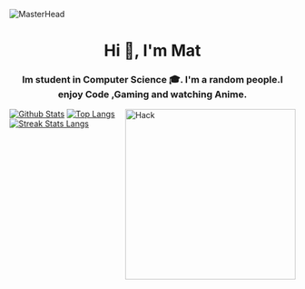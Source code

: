 ![MasterHead](https://media.tenor.com/wmkcq3t_cIEAAAAd/calm-and-relaxing-place-wallpaper-gifs.gif)
<h1 align="center">Hi 👋, I'm Mat</h1>
<h3 align="center">Im student in Computer Science 🎓. I'm a random people.I enjoy Code ,Gaming and watching Anime.</h3>
<img align="right" alt="Hack" width="300" src="https://cdn.dribbble.com/users/2507445/screenshots/5827735/internet-safety-hacker.gif">



[![Github Stats](https://github-readme-stats.vercel.app/api?username=kang-h3nt4i&show_icons=true&include_all_commits=true&count_private=true&&hide_border=true&bg_color=000000&icon_color=00FF00&title_color=00FF00&text_color=FFFFFF&custom_title=My+Github+Stats)](https://github.com/kang-h3nt4i/kang-h3nt4i)
[![Top Langs](https://github-readme-stats.vercel.app/api/top-langs/?username=kang-h3nt4i&layout=compact&hide_border=true&langs_count=8&bg_color=000000&icon_color=00FF00&title_color=00FF00&text_color=FFFFFF)](https://github.com/beruangsalju/kang-h3nt4i)
[![Streak Stats Langs](https://github-readme-streak-stats.herokuapp.com?user=kang-h3nt4i&theme=dark&background=black&ring=lime&fire=purple&dates=white&currStreakNum=lime&sideNums=lime&currStreakLabel=lime&sideLabels=lime&stroke=lime&border=black)](https://github.com/beruangsalju/kang-h3nt4i)
